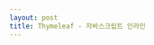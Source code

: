 ```yaml
---
layout: post
title: Thymeleaf - 자바스크립트 인라인
---
```


<script> 태그에 다음 속성을 추가한다.
th:inline="javascript"

예시) <script th:inline="javascript">
  
  
타임리프 변수 출력 방법
[[${변수명}]]
  
값을 알맞은 자료형으로 자동 변환해준다.
객체는 JSON형식으로 자동 변환해준다.

예시)
  -변수
    인라인 사용 전 var username = userA;
    인라인 사용 후 var username = "userA";
  -객체
    인라인 사용 전 var user = BasicController.User(username=userA, age=10);
    인라인 사용 후 var var user = {"username":"userA","age":10};
  
  
참으로 편리하다
  
each
each문 또한 사용이 가능하다
  
예시)
  [# th:each="user, stat : ${users}"]
      var user[[${stat.count}]] = [[${user}]];
  [/]
  

결과)
  var user1 = {"username":"userA","age":10};
  var user2 = {"username":"userB","age":20};
  var user3 = {"username":"userC","age":30};

  
미쳤다. 개편하다
  
